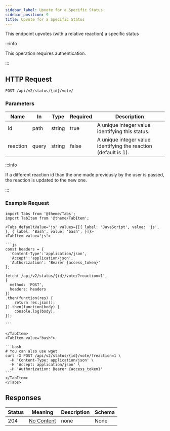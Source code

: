 ```yaml
---
sidebar_label: Upvote for a Specific Status
sidebar_position: 9
title: Upvote for a Specific Status
---
```


This endpoint upvotes (with a relative reaction) a specific status

:::info

This operation requires authentication.

:::

## HTTP Request

`POST /api/v2/status/{id}/vote/`

### Parameters

| Name     | In    | Type   | Required | Description                                                     |
|----------|-------|--------|----------|-----------------------------------------------------------------|
| id       | path  | string | true     | A unique integer value identifying this status.                 |
| reaction | query | string | false    | A unique integer value identifying the reaction (default is 1). |

:::info

If a different reaction id than the one made previously by the user is passed, the reaction is updated to the new one.

:::

### Example Request

````mdx-code-block
import Tabs from '@theme/Tabs';
import TabItem from '@theme/TabItem';

<Tabs defaultValue="js" values={[{ label: 'JavaScript', value: 'js', }, { label: 'Bash', value: 'bash', }]}>
<TabItem value="js">

```js
const headers = {
  'Content-Type':'application/json',
  'Accept':'application/json',
  'Authorization': 'Bearer {access_token}'
};

fetch('/api/v2/status/{id}/vote/?reaction=1',
{
  method: 'POST',
  headers: headers
})
.then(function(res) {
    return res.json();
}).then(function(body) {
    console.log(body);
});

```

</TabItem>
<TabItem value="bash">

```bash
# You can also use wget
curl -X POST /api/v2/status/{id}/vote/?reaction=1 \
  -H 'Content-Type: application/json' \
  -H 'Accept: application/json' \
  -H 'Authorization: Bearer {access_token}'
```
</TabItem>
</Tabs>
````

## Responses

| Status | Meaning                                                         | Description | Schema |
|--------|-----------------------------------------------------------------|-------------|--------|
| 204    | [No Content](https://tools.ietf.org/html/rfc7231#section-6.3.5) | none        | None   |



